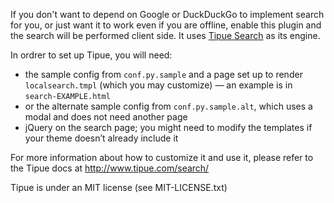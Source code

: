 If you don't want to depend on Google or DuckDuckGo to implement search for you,
or just want it to work even if you are offline, enable this plugin and the
search will be performed client side. It uses [Tipue Search](http://www.tipue.com/search/) as its engine.

In ordrer to set up Tipue, you will need:

 * the sample config from `conf.py.sample` and a page set up to render `localsearch.tmpl` (which you may customize) —
   an example is in `search-EXAMPLE.html`
 * or the alternate sample config from `conf.py.sample.alt`, which uses a modal
   and does not need another page
 * jQuery on the search page; you might need to modify the templates if your theme doesn’t already include it

For more information about how to customize it and use it, please refer to the Tipue
docs at http://www.tipue.com/search/

Tipue is under an MIT license (see MIT-LICENSE.txt)
